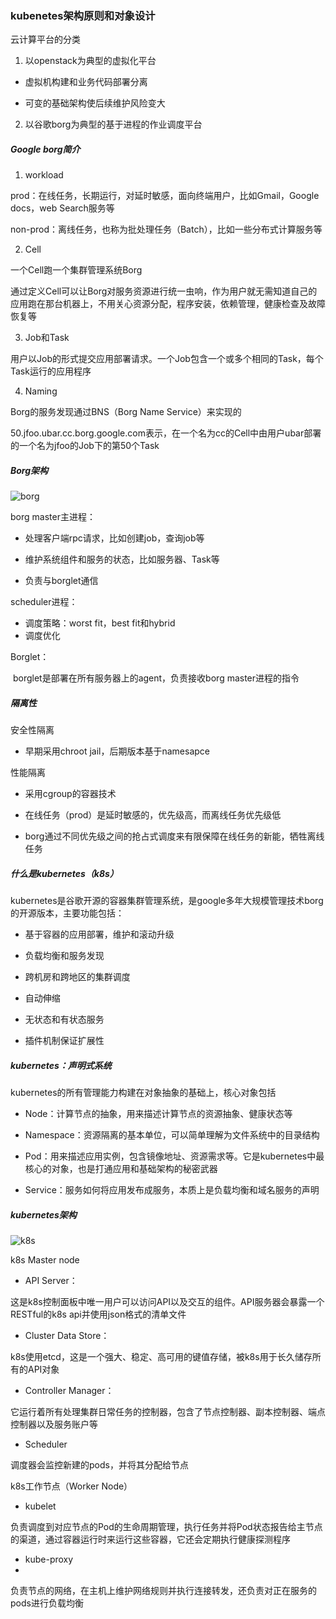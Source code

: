 ### kubenetes架构原则和对象设计

云计算平台的分类

1. 以openstack为典型的虚拟化平台

- 虚拟机构建和业务代码部署分离

- 可变的基础架构使后续维护风险变大

2. 以谷歌borg为典型的基于进程的作业调度平台

##### Google borg简介

1. workload

prod：在线任务，长期运行，对延时敏感，面向终端用户，比如Gmail，Google docs，web Search服务等

non-prod：离线任务，也称为批处理任务（Batch），比如一些分布式计算服务等

2. Cell

一个Cell跑一个集群管理系统Borg

通过定义Cell可以让Borg对服务资源进行统一虫响，作为用户就无需知道自己的应用跑在那台机器上，不用关心资源分配，程序安装，依赖管理，健康检查及故障恢复等

3. Job和Task

用户以Job的形式提交应用部署请求。一个Job包含一个或多个相同的Task，每个Task运行的应用程序

4. Naming

Borg的服务发现通过BNS（Borg Name Service）来实现的

50.jfoo.ubar.cc.borg.google.com表示，在一个名为cc的Cell中由用户ubar部署的一个名为jfoo的Job下的第50个Task

##### Borg架构

![borg](/Users/menglingfeng/Documents/GitHub/k8s.github.io/borg.png)

borg master主进程：

- 处理客户端rpc请求，比如创建job，查询job等

- 维护系统组件和服务的状态，比如服务器、Task等

- 负责与borglet通信

scheduler进程：

- 调度策略：worst fit，best fit和hybrid
- 调度优化

Borglet：

​	borglet是部署在所有服务器上的agent，负责接收borg master进程的指令

##### 隔离性

安全性隔离

- 早期采用chroot jail，后期版本基于namesapce

性能隔离

- 采用cgroup的容器技术

- 在线任务（prod）是延时敏感的，优先级高，而离线任务优先级低

- borg通过不同优先级之间的抢占式调度来有限保障在线任务的新能，牺牲离线任务

##### 什么是kubernetes（k8s）

kubernetes是谷歌开源的容器集群管理系统，是google多年大规模管理技术borg的开源版本，主要功能包括：

- 基于容器的应用部署，维护和滚动升级

- 负载均衡和服务发现

- 跨机房和跨地区的集群调度

- 自动伸缩

- 无状态和有状态服务

- 插件机制保证扩展性

##### kubernetes：声明式系统

kubernetes的所有管理能力构建在对象抽象的基础上，核心对象包括

- Node：计算节点的抽象，用来描述计算节点的资源抽象、健康状态等

- Namespace：资源隔离的基本单位，可以简单理解为文件系统中的目录结构

- Pod：用来描述应用实例，包含镜像地址、资源需求等。它是kubernetes中最核心的对象，也是打通应用和基础架构的秘密武器

- Service：服务如何将应用发布成服务，本质上是负载均衡和域名服务的声明

##### kubernetes架构

![k8s](/Users/menglingfeng/Documents/GitHub/k8s.github.io/k8s.png)

k8s Master node

- API Server：

这是k8s控制面板中唯一用户可以访问API以及交互的组件。API服务器会暴露一个RESTful的k8s api并使用json格式的清单文件

- Cluster Data Store：

k8s使用etcd，这是一个强大、稳定、高可用的键值存储，被k8s用于长久储存所有的API对象

- Controller Manager：

它运行着所有处理集群日常任务的控制器，包含了节点控制器、副本控制器、端点控制器以及服务账户等

- Scheduler

调度器会监控新建的pods，并将其分配给节点

k8s工作节点（Worker Node）

- kubelet

负责调度到对应节点的Pod的生命周期管理，执行任务并将Pod状态报告给主节点的渠道，通过容器运行时来运行这些容器，它还会定期执行健康探测程序

- kube-proxy
- 

负责节点的网络，在主机上维护网络规则并执行连接转发，还负责对正在服务的pods进行负载均衡